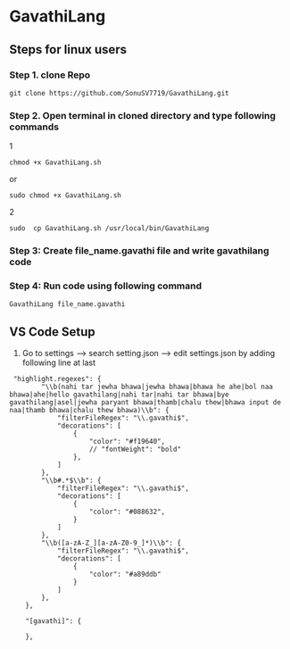 # GavathiLang

## Steps for linux users

### Step 1. clone Repo

```
git clone https://github.com/SonuSV7719/GavathiLang.git
```

### Step 2. Open terminal in cloned directory and type following commands

1
 ```
chmod +x GavathiLang.sh
```
or

```
sudo chmod +x GavathiLang.sh
```

2

```
sudo  cp GavathiLang.sh /usr/local/bin/GavathiLang
```

### Step 3: Create file_name.gavathi file and write gavathilang code

### Step 4: Run code using following command

```
GavathiLang file_name.gavathi
```

## VS Code Setup

1. Go to settings -->  search setting.json --> edit settings.json by adding following line at last

```
 "highlight.regexes": {
        "\\b(nahi tar jewha bhawa|jewha bhawa|bhawa he ahe|bol naa bhawa|ahe|hello gavathilang|nahi tar|nahi tar bhawa|bye gavathilang|asel|jewha paryant bhawa|thamb|chalu thew|bhawa input de naa|thamb bhawa|chalu thew bhawa)\\b": {
            "filterFileRegex": "\\.gavathi$",
            "decorations": [
                {
                    "color": "#f19640",
                    // "fontWeight": "bold"
                },
            ]
        },
        "\\b#.*$\\b": {
            "filterFileRegex": "\\.gavathi$",
            "decorations": [
                {
                    "color": "#088632",
                }
            ]
        },
        "\\b([a-zA-Z_][a-zA-Z0-9_]*)\\b": {
            "filterFileRegex": "\\.gavathi$",
            "decorations": [
                {
                    "color": "#a89ddb"
                }
            ]
        },
    },
    
    "[gavathi]": {
    
    },
```

